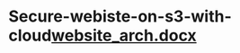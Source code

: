 # Secure-webiste-on-s3-with-cloud[website_arch.docx](https://github.com/satya19977/Secure-webiste-on-s3-with-cloudfront/files/11244908/website_arch.docx)
